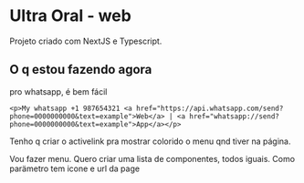 # Ultra Oral - web

Projeto criado com NextJS e Typescript.

## O q estou fazendo agora

pro whatsapp, é bem fácil

```
<p>My whatsapp +1 987654321 <a href="https://api.whatsapp.com/send?phone=0000000000&text=example">Web</a> | <a href="whatsapp://send?phone=0000000000&text=example">App</a></p>
```

Tenho q criar o activelink pra mostrar colorido o menu qnd tiver na página.

Vou fazer menu. Quero criar uma lista de componentes, todos iguais. Como parämetro tem icone e url da page
